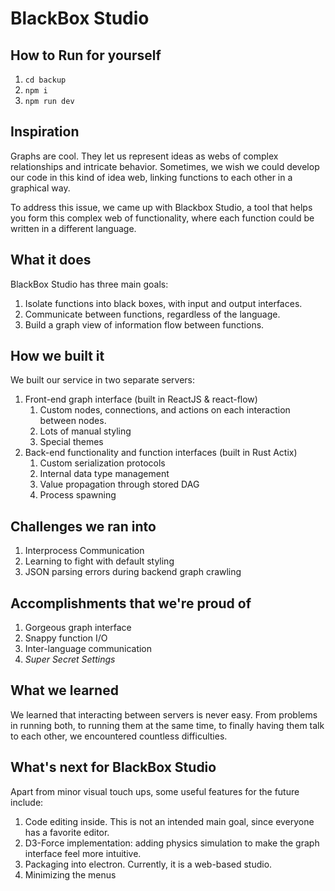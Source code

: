 # BlackBox Studio

## How to Run for yourself

1. `cd backup`
2. `npm i`
3. `npm run dev`

## Inspiration
Graphs are cool. They let us represent ideas as webs of complex relationships and intricate behavior. Sometimes, we wish we could develop our code in this kind of idea web, linking functions to each other in a graphical way.

To address this issue, we came up with Blackbox Studio, a tool that helps you form this complex web of functionality, where each function could be written in a different language.

## What it does
BlackBox Studio has three main goals:
1. Isolate functions into black boxes, with input and output interfaces.
2. Communicate between functions, regardless of the language.
3. Build a graph view of information flow between functions.

## How we built it
We built our service in two separate servers:
1. Front-end graph interface (built in ReactJS & react-flow)
    1. Custom nodes, connections, and actions on each interaction between nodes.
    2. Lots of manual styling
    3. Special themes
2. Back-end functionality and function interfaces (built in Rust Actix)
    1. Custom serialization protocols
    2. Internal data type management
    3. Value propagation through stored DAG
    4. Process spawning


## Challenges we ran into
1. Interprocess Communication
2. Learning to fight with default styling
3. JSON parsing errors during backend graph crawling

## Accomplishments that we're proud of
1. Gorgeous graph interface
2. Snappy function I/O
3. Inter-language communication
4. _Super Secret Settings_

## What we learned
We learned that interacting between servers is never easy. From problems in running both, to running them at the same time, to finally having them talk to each other, we encountered countless difficulties.

## What's next for BlackBox Studio
Apart from minor visual touch ups, some useful features for the future include:
1. Code editing inside. This is not an intended main goal, since everyone has a favorite editor.
2. D3-Force implementation: adding physics simulation to make the graph interface feel more intuitive.
3. Packaging into electron. Currently, it is a web-based studio.
4. Minimizing the menus
